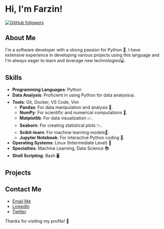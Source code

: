 
# Hi, I'm Farzin!
[![GitHub followers](https://img.shields.io/github/followers/username?label=Follow&style=social)](https://github.com/FarzinAkbari)

## About Me

I'm a software developer with a strong passion for Python 🐍. I have extensive experience in developing various projects using this language and I'm always eager to learn and leverage new technologies💻.

## Skills
- **Programming Languages**: Python
- **Data Analysis**: Proficient in using Python for data analysis📊.
- **Tools**: Git, Docker, VS Code, Vim 
  - **Pandas**: For data manipulation and analysis 🐼.
  - **NumPy**: For scientific and numerical computations 🔢.
  - **Matplotlib**: For data visualization 📈.
  - **Seaborn**: For creating statistical plots 📉.
  - **Scikit-learn**: For machine learning models🤖.
  - **Jupyter Notebook**: For interactive Python coding 📓.
- **Operating Systems**: Linux (Intermediate Level) 🐧
- **Specialties**: Machine Learning, Data Science 📚
- **Shell Scripting**: Bash 🖥️

## Projects
<!---
### Project 1: [Project Name]
A brief description of the project and its features.

### Project 2: [Project Name]
A brief description of the project and its features.
--->
## Contact Me

- [Email Me](mailto:farzinakbari@outlook.com)
- [LinkedIn](https://www.linkedin.com/in/#)
- [Twitter](https://twitter.com/#)

Thanks for visiting my profile! 🌟

<!---
FarzinAkbari/FarzinAkbari is a ✨ special ✨ repository because its `README.md` (this file) appears on your GitHub profile.
You can click the Preview link to take a look at your changes.
--->

